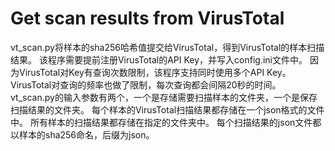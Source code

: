 # Get scan results from VirusTotal
vt\_scan.py将样本的sha256哈希值提交给VirusTotal，得到VirusTotal的样本扫描结果。
该程序需要提前注册VirusTotal的API Key，并写入config.ini文件中。
因为VirusTotal对Key有查询次数限制，该程序支持同时使用多个API Key。
VirusTotal对查询的频率也做了限制，每次查询都会间隔20秒的时间。
vt\_scan.py的输入参数有两个，一个是存储需要扫描样本的文件夹，一个是保存扫描结果的文件夹。
每个样本的VirusTotal扫描结果都存储在一个json格式的文件中。
所有样本的扫描结果都存储在指定的文件夹中。
每个扫描结果的json文件都以样本的sha256命名，后缀为json。

